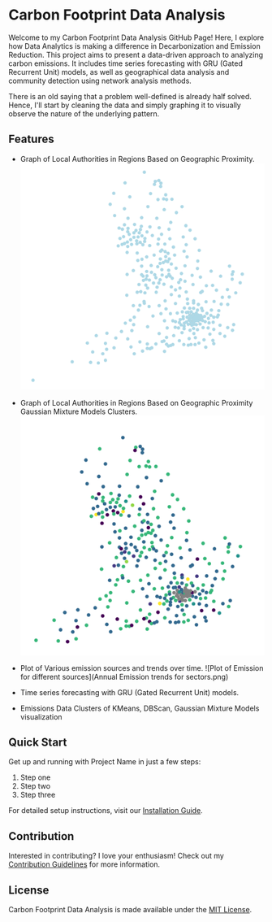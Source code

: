 # Carbon Footprint Data Analysis

Welcome to my Carbon Footprint Data Analysis GitHub Page! Here, I explore how Data Analytics is making a difference in Decarbonization and Emission Reduction. This project aims to present a data-driven approach to analyzing carbon emissions. It includes time series forecasting with GRU (Gated Recurrent Unit) models, as well as geographical data analysis and community detection using network analysis methods.

There is an old saying that a problem well-defined is already half solved. Hence, I'll start by cleaning the data and simply graphing it to visually observe the nature of the underlying pattern.

## Features

- Graph of Local Authorities in Regions Based on Geographic Proximity.
![Graph of Local Authorities in Regions Based on Geographic Proximity](image_.png)

- Graph of Local Authorities in Regions Based on Geographic Proximity Gaussian Mixture Models Clusters.
![Graph of Local Authorities in Regions Based on Geographic Proximity](gmm.png)
  
- Plot of Various emission sources and trends over time.
![Plot of Emission for different sources](Annual Emission trends for sectors.png)

- Time series forecasting with GRU (Gated Recurrent Unit) models.
- Emissions Data Clusters of KMeans, DBScan, Gaussian Mixture Models visualization 

	

## Quick Start

Get up and running with Project Name in just a few steps:

1. Step one
2. Step two
3. Step three

For detailed setup instructions, visit our [Installation Guide](/installation).

## Contribution

Interested in contributing? I love your enthusiasm! Check out my [Contribution Guidelines](/contributing) for more information.

## License

Carbon Footprint Data Analysis is made available under the [MIT License](/license).
